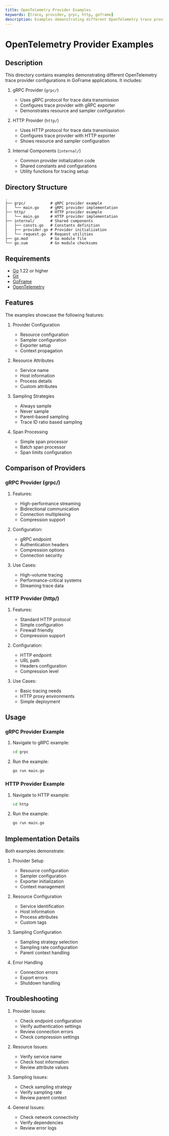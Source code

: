 ```yaml
---
title: OpenTelemetry Provider Examples
keywords: [trace, provider, grpc, http, goframe]
description: Examples demonstrating different OpenTelemetry trace provider configurations in GoFrame
---
```


# OpenTelemetry Provider Examples

## Description

This directory contains examples demonstrating different OpenTelemetry trace provider configurations in GoFrame applications. It includes:

1. gRPC Provider (`grpc/`)
   - Uses gRPC protocol for trace data transmission
   - Configures trace provider with gRPC exporter
   - Demonstrates resource and sampler configuration

2. HTTP Provider (`http/`)
   - Uses HTTP protocol for trace data transmission
   - Configures trace provider with HTTP exporter
   - Shows resource and sampler configuration

3. Internal Components (`internal/`)
   - Common provider initialization code
   - Shared constants and configurations
   - Utility functions for tracing setup

## Directory Structure

```
.
├── grpc/           # gRPC provider example
│   └── main.go     # gRPC provider implementation
├── http/           # HTTP provider example
│   └── main.go     # HTTP provider implementation
├── internal/       # Shared components
│   ├── consts.go   # Constants definition
│   ├── provider.go # Provider initialization
│   └── request.go  # Request utilities
├── go.mod          # Go module file
└── go.sum          # Go module checksums
```

## Requirements

- [Go](https://golang.org/dl/) 1.22 or higher
- [Git](https://git-scm.com/downloads)
- [GoFrame](https://goframe.org)
- [OpenTelemetry](https://opentelemetry.io)

## Features

The examples showcase the following features:

1. Provider Configuration
   - Resource configuration
   - Sampler configuration
   - Exporter setup
   - Context propagation

2. Resource Attributes
   - Service name
   - Host information
   - Process details
   - Custom attributes

3. Sampling Strategies
   - Always sample
   - Never sample
   - Parent-based sampling
   - Trace ID ratio based sampling

4. Span Processing
   - Simple span processor
   - Batch span processor
   - Span limits configuration

## Comparison of Providers

### gRPC Provider (grpc/)
1. Features:
   - High-performance streaming
   - Bidirectional communication
   - Connection multiplexing
   - Compression support

2. Configuration:
   - gRPC endpoint
   - Authentication headers
   - Compression options
   - Connection security

3. Use Cases:
   - High-volume tracing
   - Performance-critical systems
   - Streaming trace data

### HTTP Provider (http/)
1. Features:
   - Standard HTTP protocol
   - Simple configuration
   - Firewall friendly
   - Compression support

2. Configuration:
   - HTTP endpoint
   - URL path
   - Headers configuration
   - Compression level

3. Use Cases:
   - Basic tracing needs
   - HTTP proxy environments
   - Simple deployment

## Usage

### gRPC Provider Example
1. Navigate to gRPC example:
   ```bash
   cd grpc
   ```

2. Run the example:
   ```bash
   go run main.go
   ```

### HTTP Provider Example
1. Navigate to HTTP example:
   ```bash
   cd http
   ```

2. Run the example:
   ```bash
   go run main.go
   ```

## Implementation Details

Both examples demonstrate:

1. Provider Setup
   - Resource configuration
   - Sampler configuration
   - Exporter initialization
   - Context management

2. Resource Configuration
   - Service identification
   - Host information
   - Process attributes
   - Custom tags

3. Sampling Configuration
   - Sampling strategy selection
   - Sampling rate configuration
   - Parent context handling

4. Error Handling
   - Connection errors
   - Export errors
   - Shutdown handling

## Troubleshooting

1. Provider Issues:
   - Check endpoint configuration
   - Verify authentication settings
   - Review connection errors
   - Check compression settings

2. Resource Issues:
   - Verify service name
   - Check host information
   - Review attribute values

3. Sampling Issues:
   - Check sampling strategy
   - Verify sampling rate
   - Review parent context

4. General Issues:
   - Check network connectivity
   - Verify dependencies
   - Review error logs
